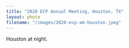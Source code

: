 ```yaml
---
title: "2020 ECP Annual Meeting, Houston, TX"
layout: photo
filename: "/images/2020-ecp-am-houston.jpeg"
---
```


Houston at night. 